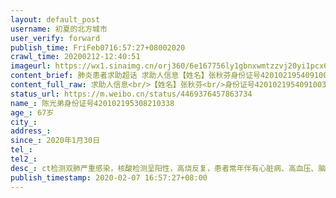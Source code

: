 ```yaml
---
layout: default_post
username: 初夏的北方城市
user_verify: forward
publish_time: FriFeb0716:57:27+08002020
crawl_time: 20200212-12:40:51
imageurl: https://wx1.sinaimg.cn/orj360/6e167756ly1gbnxwmtzzvj20yi1pcx6p.jpg,https://wx2.sinaimg.cn/orj360/6e167756ly1gbnxwob43nj20yi1pchdt.jpg
content_brief: 肺炎患者求助超话 求助人信息【姓名】张秋芬身份证号420102195409100381【年龄】66岁【家庭住址】江岸区江大路统建大江园 12栋二单元101【患病时间】2020年1月30日【病情描述】ct检测双肺严重感染，核酸检测呈阳性，高烧反复、目前已进入呼吸困难、吞咽困难阶段。病情危重但是目前，患者伴 ...全文
content_full_raw: 求助人信息<br/>【姓名】张秋芬<br/>身份证号420102195409100381<br/>【年龄】66岁<br/>【家庭住址】江岸区江大路统建大江园12栋二单元101<br/>【患病时间】2020年1月30日<br/>【病情描述】<br/>ct检测双肺严重感染，核酸检测呈阳性，高烧反复、目前已进入呼吸困难、吞咽困难阶段。病情危重但是目前，患者伴随有哮喘、心脏病、高血压，哮喘等基础病，于昨日起家里靠呼吸机维持现状。<br/>联系人：姐姐陈蓓18627186507<br/><br/>【姓名】陈光弟<br/>身份证号：420102195308210338<br/>【年龄】67岁<br/>【家庭住址】江岸区江大路统建大江园12栋二单元101<br/>【患病时间】2020年1月30日<br/>【病情描述】<br/>ct检测双肺严重感染，核酸检测呈阳性，高烧反复，患者常年伴有心脏病、高血压、脑部肿瘤，病情危重。<br/>联系人：姐姐陈蓓18627186507
status_url: https://m.weibo.cn/status/4469376457863734
name_: 陈光弟身份证号420102195308210338
age_: 67岁
city_: 
address_: 
since_: 2020年1月30日
tel_: 
tel2_: 
desc_: ct检测双肺严重感染，核酸检测呈阳性，高烧反复，患者常年伴有心脏病、高血压、脑部肿瘤，病情危重。联系人姐姐陈蓓18627186507
publish_timestamp: 2020-02-07 16:57:27+08:00
---
```

